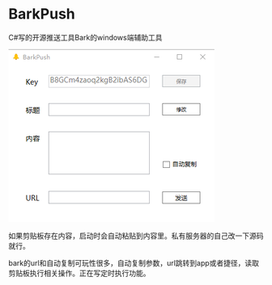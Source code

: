 # BarkPush
C#写的开源推送工具Bark的windows端辅助工具

![barkpush](/bark.png)

如果剪贴板存在内容，启动时会自动粘贴到内容里。私有服务器的自己改一下源码就行。


bark的url和自动复制可玩性很多，自动复制参数，url跳转到app或者捷径，读取剪贴板执行相关操作。正在写定时执行功能。
